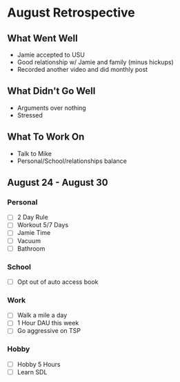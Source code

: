 # August Retrospective
## What Went Well
* Jamie accepted to USU
* Good relationship w/ Jamie and family (minus hickups)
* Recorded another video and did monthly post

## What Didn't Go Well
* Arguments over nothing
* Stressed 

## What To Work On
* Talk to Mike
* Personal/School/relationships balance

## August 24 - August 30
### Personal
- [ ] 2 Day Rule 
- [ ] Workout 5/7 Days 
- [ ] Jamie Time
- [ ] Vacuum  
- [ ] Bathroom   

### School
- [ ] Opt out of auto access book

### Work 
- [ ] Walk a mile a day
- [ ] 1 Hour DAU this week 
- [ ] Go aggressive on TSP 

### Hobby
- [ ] Hobby 5 Hours
- [ ] Learn SDL
